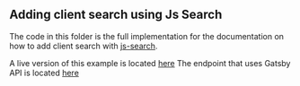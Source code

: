 ## Adding client search using Js Search

The code in this folder is the full implementation for the documentation on how to add client search with [js-search](https://github.com/bvaughn/js-search).

A live version of this example is located [here](https://pedantic-clarke-873963.netlify.com)
The endpoint that uses Gatsby API is located [here](https://pedantic-clarke-873963.netlify.com/search)
